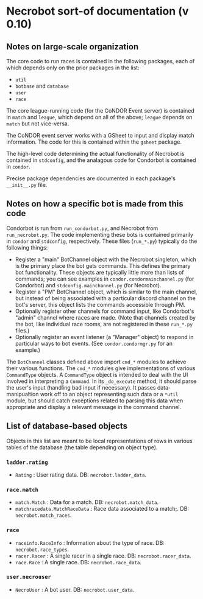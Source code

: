 # Necrobot sort-of documentation (v 0.10)

## Notes on large-scale organization

The core code to run races is contained in the following packages, each of which depends only on the prior
packages in the list:

- `util`
- `botbase` and `database`
- `user`
- `race`

The core league-running code (for the CoNDOR Event server) is contained in `match` and `league`, which depend on all
of the above; `league` depends on `match` but not vice-versa.

The CoNDOR event server works with a GSheet to input and display match information. The code for this is contained
within the `gsheet` package.

The high-level code determining the actual functionality of Necrobot is contained in `stdconfig`, and the analagous
code for Condorbot is contained in `condor`.

Precise package dependencies are documented in each package's `__init__.py` file.

## Notes on how a specific bot is made from this code

Condorbot is run from `run_condorbot.py`, and Necrobot from `run_necrobot.py`. The code implementing these bots
is contained primarily in `condor` and `stdconfig`, respectively. These files (`run_*.py`) typically do the following
things:
- Register a "main" BotChannel object with the Necrobot singleton, which is the primary place the bot gets commands.
This defines the primary bot functionality. These objects are typically little more than lists of commands; you can see
examples in `condor.condormainchannel.py` (for Condorbot) and `stdconfig.mainchannel.py` (for Necrobot).
- Register a "PM" BotChannel object, which is similar to the main channel, but instead of being associated with a
particular discord channel on the bot's server, this object lists the commands accessible through PM.
- Optionally register other channels for command input, like Condorbot's "admin" channel where races are made. (Note
that channels created by the bot, like individual race rooms, are not registered in these `run_*.py` files.)
- Optionally register an event listener (a "Manager" object) to respond in particular ways to bot events. (See 
`condor.condormgr.py` for an example.)

The `BotChannel` classes defined above import `cmd_*` modules to achieve their various functions. The `cmd_*` modules
give implementations of various `CommandType` objects. A `CommandType` object is intended to deal with the UI involved
in interpreting a `Command`. In its `_do_execute` method, it should parse the user's input (handling bad input if 
necessary). It passes data-manipualtion work off to an object representing such data or a `*util` module, but should
catch exceptions related to parsing this data when appropriate and display a relevant message in the
command channel.

## List of database-based objects

Objects in this list are meant to be local representations of rows in various tables of the database (the table 
depending on object type).

### `ladder.rating`

- `Rating` : User rating data. DB: `necrobot.ladder_data`.

### `race.match`

- `match.Match` : Data for a match. DB: `necrobot.match_data`.
- `matchracedata.MatchRaceData` : Race data associated to a match;. DB: `necrobot.match_races`.

### `race`

- `raceinfo.RaceInfo` : Information about the type of race. DB: `necrobot.race_types`.
- `racer.Racer` : A single racer in a single race. DB: `necrobot.racer_data`.
- `race.Race` : A single race. DB: `necrobot.race_data`.

### `user.necrouser`

- `NecroUser` : A bot user. DB: `necrobot.user_data`.